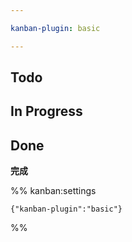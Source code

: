 ```yaml
---

kanban-plugin: basic

---
```


## Todo



## In Progress



## Done

**完成**




%% kanban:settings
```
{"kanban-plugin":"basic"}
```
%%